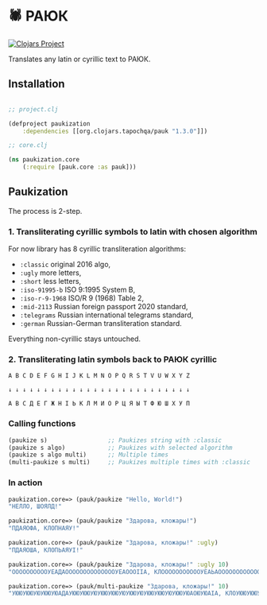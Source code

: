 # 🕷 РАЮК

[![Clojars Project](https://img.shields.io/clojars/v/org.clojars.tapochqa/pauk.svg)](https://clojars.org/org.clojars.tapochqa/pauk)

Translates any latin or cyrillic text to РАЮК.


## Installation

```clojure 

;; project.clj

(defproject paukization
    :dependencies [[org.clojars.tapochqa/pauk "1.3.0"]])

;; core.clj

(ns paukization.core
    (:require [pauk.core :as pauk]))

```


## Paukization

The process is 2-step.

### 1. Transliterating cyrillic symbols to latin with chosen algorithm

For now library has 8 cyrillic transliteration algorithms:

- `:classic` original 2016 algo,
- `:ugly` more letters,
- `:short` less letters,
- `:iso-91995-b` ISO 9:1995 System B,
- `:iso-r-9-1968` ISO/R 9 (1968) Table 2,
- `:mid-2113` Russian foreign passport 2020 standard,
- `:telegrams` Russian international telegrams standard,
- `:german` Russian-German transliteration standard.

Everything non-cyrillic stays untouched.

### 2. Transliterating latin symbols back to РАЮК cyrillic

```
A B C D E F G H I J K L M N O P Q R S T V U W X Y Z

↓ ↓ ↓ ↓ ↓ ↓ ↓ ↓ ↓ ↓ ↓ ↓ ↓ ↓ ↓ ↓ ↓ ↓ ↓ ↓ ↓ ↓ ↓ ↓ ↓ ↓

А В С Д Е Г Ж Н I Ь К Л М И О Р Ц Я Ы Т Ф Ю Ш Х У П
```

### Calling functions

```clojure
(paukize s)                 ;; Paukizes string with :classic 
(paukize s algo)            ;; Paukizes with selected algorithm
(paukize s algo multi)      ;; Multiple times
(multi-paukize s multi)     ;; Paukizes multiple times with :classic
```

### In action

```clojure
paukization.core=> (pauk/paukize "Hello, World!")
"НЕЛЛО, ШОЯЛД!"

paukization.core=> (pauk/paukize "Здарова, кложары!")
"ПДАЯОФА, КЛОПНАЯУ!"

paukization.core=> (pauk/paukize "Здарова, кложары!" :ugly)
"ПДАЯОША, КЛОПЬАЯУI!"

paukization.core=> (pauk/paukize "Здарова, кложары!" :ugly 10) 
"ООООООООООУЕАДАООООООООООООООУЕАОООIIА, КЛОООООООООООУЕАЬАООООООООООООООУЕАООI!"

paukization.core=> (pauk/multi-paukize "Здарова, кложары!" 10) 
"УЮЮУЮЮУЮУЮЮУЮАДАУЮЮУЮЮУЮУЮЮУЮЮУЮУЮЮУЮУЮЮУЮЮУЮУЮЮУЮАОЮУЮАIА, КЛОУЮЮУЮЮУЮУЮЮУЮАIАУЮЮУЮЮУЮУЮЮУЮЮУЮУЮЮУЮУЮЮУЮЮУЮУЮЮУЮАЮУЮУЮЮУЮУЮЮУЮЮУЮУЮЮУЮУЮЮУЮЮУЮУЮЮУЮЮУЮУЮЮУЮУЮЮУЮЮУЮУЮЮУЮ!"
```